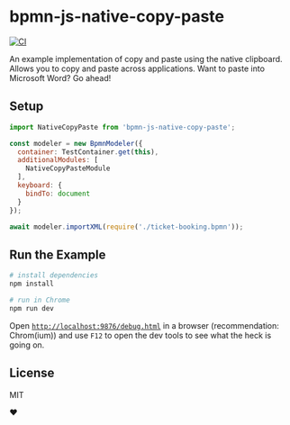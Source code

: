 # bpmn-js-native-copy-paste

[![CI](https://github.com/nikku/bpmn-js-native-copy-paste/actions/workflows/CI.yml/badge.svg)](https://github.com/nikku/bpmn-js-native-copy-paste/actions/workflows/CI.yml)

An example implementation of copy and paste using the native clipboard. Allows you to copy and paste across applications. Want to paste into Microsoft Word? Go ahead!

## Setup

```javascript
import NativeCopyPaste from 'bpmn-js-native-copy-paste';

const modeler = new BpmnModeler({
  container: TestContainer.get(this),
  additionalModules: [
    NativeCopyPasteModule
  ],
  keyboard: {
    bindTo: document
  }
});

await modeler.importXML(require('./ticket-booking.bpmn'));
```

## Run the Example

```sh
# install dependencies
npm install

# run in Chrome
npm run dev
```

Open [`http://localhost:9876/debug.html`](http://localhost:9876/debug.html) in a browser (recommendation: Chrom(ium)) and use `F12` to open the dev tools to see what the heck is going on.


## License

MIT

:heart:
